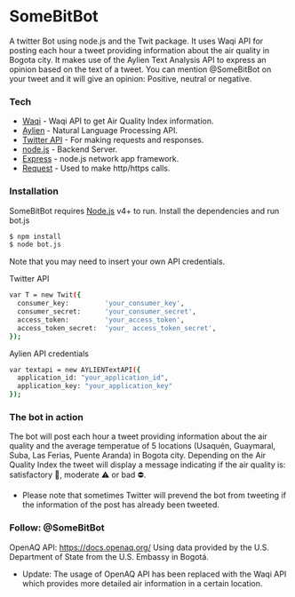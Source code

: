 # SomeBitBot
A twitter Bot using node.js and the Twit package.
It uses Waqi API for posting each hour a tweet providing information about the air quality in Bogota city. 
It makes use of the Aylien Text Analysis API to express an opinion based on the text of a tweet.
You can mention @SomeBitBot on your tweet and it will give an opinion: Positive, neutral or negative.

 
### Tech
* [Waqi] - Waqi API to get Air Quality Index information.
* [Aylien] - Natural Language Processing API.
* [Twitter API] - For making requests and responses. 
* [node.js] - Backend Server.
* [Express] - node.js network app framework.
* [Request] - Used to make http/https calls.

 
### Installation

SomeBitBot requires [Node.js](https://nodejs.org/) v4+ to run.
Install the dependencies and run bot.js

```sh
$ npm install 
$ node bot.js
``` 
Note that you may need to insert your own API credentials.

Twitter API
```sh
var T = new Twit({
  consumer_key:         'your_consumer_key',
  consumer_secret:      'your_consumer_secret',
  access_token:         'your_access_token',
  access_token_secret:  'your_ access_token_secret',
});
``` 
Aylien API credentials
```sh
var textapi = new AYLIENTextAPI({
  application_id: "your_application_id",
  application_key: "your_application_key"
});
``` 

### The bot in action

The bot will post each hour a tweet providing information about the air quality and the average temperatue of 5 locations (Usaquén, Guaymaral, Suba, Las Ferias, Puente Aranda) in Bogota city. Depending on the Air Quality Index the tweet will display a message indicating if the air quality is: satisfactory 🍃, moderate ⚠️ or bad ⛔️. 
* Please note that sometimes Twitter will prevend the bot from tweeting if the information of the post has already been tweeted. 


 
### Follow: @SomeBitBot


OpenAQ API: https://docs.openaq.org/ Using data provided by the U.S. Department of State from the U.S. Embassy in Bogotá.
* Update: The usage of OpenAQ API has been replaced with the Waqi API which provides more detailed air information in a certain location.


[node.js]: <http://nodejs.org>
[Twitter API]: <https://developer.twitter.com/>
[jQuery]: <http://jquery.com>
[express]: <http://expressjs.com>
[socket.io]: <https://socket.io>
[request]: <https://github.com/request/request>
[Aylien]: <https://aylien.com/text-api/>
[Waqi]:<https://waqi.info>
